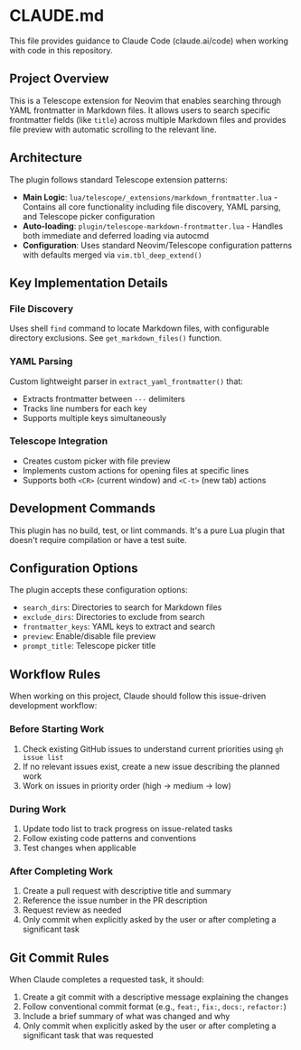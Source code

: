 # CLAUDE.md

This file provides guidance to Claude Code (claude.ai/code) when working with code in this repository.

## Project Overview

This is a Telescope extension for Neovim that enables searching through YAML frontmatter in Markdown files. It allows users to search specific frontmatter fields (like `title`) across multiple Markdown files and provides file preview with automatic scrolling to the relevant line.

## Architecture

The plugin follows standard Telescope extension patterns:

- **Main Logic**: `lua/telescope/_extensions/markdown_frontmatter.lua` - Contains all core functionality including file discovery, YAML parsing, and Telescope picker configuration
- **Auto-loading**: `plugin/telescope-markdown-frontmatter.lua` - Handles both immediate and deferred loading via autocmd
- **Configuration**: Uses standard Neovim/Telescope configuration patterns with defaults merged via `vim.tbl_deep_extend()`

## Key Implementation Details

### File Discovery
Uses shell `find` command to locate Markdown files, with configurable directory exclusions. See `get_markdown_files()` function.

### YAML Parsing
Custom lightweight parser in `extract_yaml_frontmatter()` that:
- Extracts frontmatter between `---` delimiters
- Tracks line numbers for each key
- Supports multiple keys simultaneously

### Telescope Integration
- Creates custom picker with file preview
- Implements custom actions for opening files at specific lines
- Supports both `<CR>` (current window) and `<C-t>` (new tab) actions

## Development Commands

This plugin has no build, test, or lint commands. It's a pure Lua plugin that doesn't require compilation or have a test suite.

## Configuration Options

The plugin accepts these configuration options:
- `search_dirs`: Directories to search for Markdown files
- `exclude_dirs`: Directories to exclude from search
- `frontmatter_keys`: YAML keys to extract and search
- `preview`: Enable/disable file preview
- `prompt_title`: Telescope picker title

## Workflow Rules

When working on this project, Claude should follow this issue-driven development workflow:

### Before Starting Work
1. Check existing GitHub issues to understand current priorities using `gh issue list`
2. If no relevant issues exist, create a new issue describing the planned work
3. Work on issues in priority order (high → medium → low)

### During Work
1. Update todo list to track progress on issue-related tasks
2. Follow existing code patterns and conventions
3. Test changes when applicable

### After Completing Work
1. Create a pull request with descriptive title and summary
2. Reference the issue number in the PR description
3. Request review as needed
4. Only commit when explicitly asked by the user or after completing a significant task

## Git Commit Rules

When Claude completes a requested task, it should:
1. Create a git commit with a descriptive message explaining the changes
2. Follow conventional commit format (e.g., `feat:`, `fix:`, `docs:`, `refactor:`)
3. Include a brief summary of what was changed and why
4. Only commit when explicitly asked by the user or after completing a significant task that was requested
